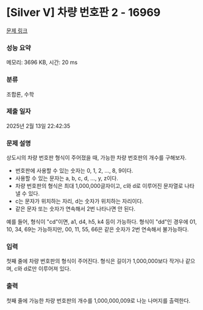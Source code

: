 # [Silver V] 차량 번호판 2 - 16969 

[문제 링크](https://www.acmicpc.net/problem/16969) 

### 성능 요약

메모리: 3696 KB, 시간: 20 ms

### 분류

조합론, 수학

### 제출 일자

2025년 2월 13일 22:42:35

### 문제 설명

<p>상도시의 차량 번호판 형식이 주어졌을 때, 가능한 차량 번호판의 개수를 구해보자.</p>

<ul>
	<li>번호판에 사용할 수 있는 숫자는 0, 1, 2, ..., 8, 9이다.</li>
	<li>사용할 수 있는 문자는 a, b, c, d, ..., y, z이다.</li>
	<li>차량 번호판의 형식은 최대 1,000,000글자이고, c와 d로 이루어진 문자열로 나타낼 수 있다.</li>
	<li>c는 문자가 위치하는 자리, d는 숫자가 위치하는 자리이다.</li>
	<li>같은 문자 또는 숫자가 연속해서 2번 나타나면 안 된다.</li>
</ul>

<p>예를 들어, 형식이 "cd"이면, a1, d4, h5, k4 등이 가능하다. 형식이 "dd"인 경우에 01, 10, 34, 69는 가능하지만, 00, 11, 55, 66은 같은 숫자가 2번 연속해서 불가능하다.</p>

### 입력 

 <p>첫째 줄에 차량 번호판의 형식이 주어진다. 형식은 길이가 1,000,000보다 작거나 같으며, c와 d로만 이루어져 있다.</p>

### 출력 

 <p>첫째 줄에 가능한 차량 번호판의 개수를 1,000,000,009로 나눈 나머지를 출력한다.</p>

